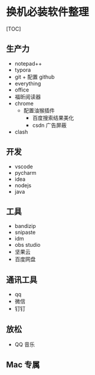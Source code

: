 # 换机必装软件整理

[TOC]

## 生产力

* notepad++
* typora
* git + 配置 github 
* everything
* office
* 福昕阅读器
* chrome
  * 配置油猴插件
    * 百度搜索结果美化
    * csdn 广告屏蔽
* clash

## 开发

* vscode
* pycharm
* idea
* nodejs
* java

## 工具

* bandizip
* snipaste
* idm
* obs studio
* 坚果云
* 百度网盘

## 通讯工具

* qq
* 微信
* 钉钉

## 放松

* QQ 音乐

## Mac 专属



